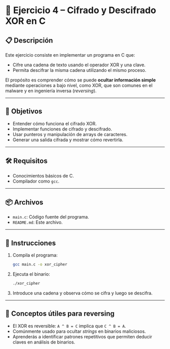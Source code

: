 # 🧠 Ejercicio 4 – Cifrado y Descifrado XOR en C

## 📋 Descripción

Este ejercicio consiste en implementar un programa en C que:
- Cifre una cadena de texto usando el operador XOR y una clave.
- Permita descifrar la misma cadena utilizando el mismo proceso.

El propósito es comprender cómo se puede **ocultar información simple** mediante operaciones a bajo nivel, como XOR, que son comunes en el malware y en ingeniería inversa (*reversing*).

---

## 🎯 Objetivos

- Entender cómo funciona el cifrado XOR.
- Implementar funciones de cifrado y descifrado.
- Usar punteros y manipulación de arrays de caracteres.
- Generar una salida cifrada y mostrar cómo revertirla.

---

## 🛠️ Requisitos

- Conocimientos básicos de C.
- Compilador como `gcc`.

---

## 📦 Archivos

- `main.c`: Código fuente del programa.
- `README.md`: Este archivo.

---

## 🧪 Instrucciones

1. Compila el programa:
   ```bash
   gcc main.c -o xor_cipher
   ```

2. Ejecuta el binario:
   ```bash
   ./xor_cipher
   ```

3. Introduce una cadena y observa cómo se cifra y luego se descifra.

---

## 🔎 Conceptos útiles para reversing

- El XOR es reversible: `A ^ B = C` implica que `C ^ B = A`.
- Comúnmente usado para ocultar *strings* en binarios maliciosos.
- Aprenderás a identificar patrones repetitivos que permiten deducir claves en análisis de binarios.

